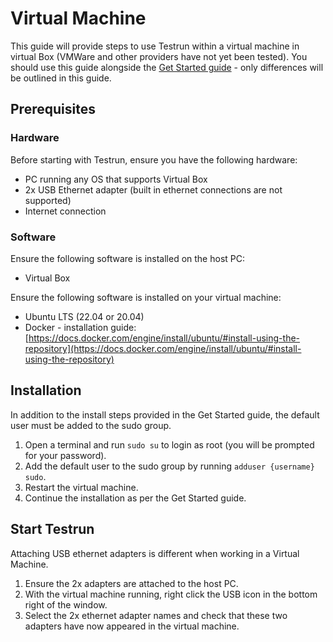 # Virtual Machine

This guide will provide steps to use Testrun within a virtual machine in virtual Box (VMWare and other providers have not yet been tested). You should use this guide alongside the [Get Started guide](/docs/get_started.md) - only differences will be outlined in this guide.

## Prerequisites

### Hardware

Before starting with Testrun, ensure you have the following hardware:
- PC running any OS that supports Virtual Box
- 2x USB Ethernet adapter (built in ethernet connections are not supported)
- Internet connection

### Software

Ensure the following software is installed on the host PC:
 - Virtual Box

Ensure the following software is installed on your virtual machine:
- Ubuntu LTS (22.04 or 20.04)
- Docker - installation guide: [https://docs.docker.com/engine/install/ubuntu/#install-using-the-repository](https://docs.docker.com/engine/install/ubuntu/#install-using-the-repository)

## Installation

In addition to the install steps provided in the Get Started guide, the default user must be added to the sudo group.
1. Open a terminal and run ```sudo su``` to login as root (you will be prompted for your password).
2. Add the default user to the sudo group by running ```adduser {username} sudo```.
3. Restart the virtual machine.
4. Continue the installation as per the Get Started guide.

## Start Testrun

Attaching USB ethernet adapters is different when working in a Virtual Machine. 
1. Ensure the 2x adapters are attached to the host PC.
2. With the virtual machine running, right click the USB icon in the bottom right of the window.
3. Select the 2x ethernet adapter names and check that these two adapters have now appeared in the virtual machine.